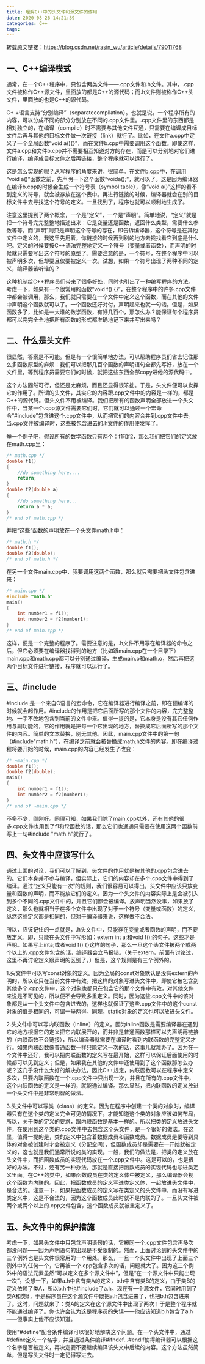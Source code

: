 ```yaml
---
title: 理解C++中的头文件和源文件的作用
date: 2020-08-26 14:21:39
categories: C++
tags:
---
```


转载原文链接：https://blog.csdn.net/rasin_wu/article/details/79011768

##  一、C++编译模式
通常，在一个C++程序中，只包含两类文件——.cpp文件和.h文件。其中，.cpp文件被称作C++源文件，里面放的都是C++的源代码；而.h文件则被称作C++头文件，里面放的也是C++的源代码。

C+ +语言支持“分别编译”（separatecompilation）。也就是说，一个程序所有的内容，可以分成不同的部分分别放在不同的.cpp文件里。.cpp文件里的东西都是相对独立的，在编译（compile）时不需要与其他文件互通，只需要在编译成目标文件后再与其他的目标文件做一次链接（link）就行了。比如，在文件a.cpp中定义了一个全局函数“void a(){}”，而在文件b.cpp中需要调用这个函数。即使这样，文件a.cpp和文件b.cpp并不需要相互知道对方的存在，而是可以分别地对它们进行编译，编译成目标文件之后再链接，整个程序就可以运行了。

这是怎么实现的呢？从写程序的角度来讲，很简单。在文件b.cpp中，在调用 “void a()”函数之前，先声明一下这个函数“voida();”，就可以了。这是因为编译器在编译b.cpp的时候会生成一个符号表（symbol table），像“void a()”这样的看不到定义的符号，就会被存放在这个表中。再进行链接的时候，编译器就会在别的目标文件中去寻找这个符号的定义。一旦找到了，程序也就可以顺利地生成了。

注意这里提到了两个概念，一个是“定义”，一个是“声明”。简单地说，“定义”就是把一个符号完完整整地描述出来：它是变量还是函数，返回什么类型，需要什么参数等等。而“声明”则只是声明这个符号的存在，即告诉编译器，这个符号是在其他文件中定义的，我这里先用着，你链接的时候再到别的地方去找找看它到底是什么吧。定义的时候要按C++语法完整地定义一个符号（变量或者函数），而声明的时候就只需要写出这个符号的原型了。需要注意的是，一个符号，在整个程序中可以被声明多次，但却要且仅要被定义一次。试想，如果一个符号出现了两种不同的定义，编译器该听谁的？

这种机制给C++程序员们带来了很多好处，同时也引出了一种编写程序的方法。考虑一下，如果有一个很常用的函数“void f() {}”，在整个程序中的许多.cpp文件中都会被调用，那么，我们就只需要在一个文件中定义这个函数，而在其他的文件中声明这个函数就可以了。一个函数还好对付，声明起来也就一句话。但是，如果函数多了，比如是一大堆的数学函数，有好几百个，那怎么办？能保证每个程序员都可以完完全全地把所有函数的形式都准确地记下来并写出来吗？

## 二、什么是头文件
很显然，答案是不可能。但是有一个很简单地办法，可以帮助程序员们省去记住那么多函数原型的麻烦：我们可以把那几百个函数的声明语句全都先写好，放在一个文件里，等到程序员需要它们的时候，就把这些东西全部copy进他的源代码中。

这个方法固然可行，但还是太麻烦，而且还显得很笨拙。于是，头文件便可以发挥它的作用了。所谓的头文件，其实它的内容跟.cpp文件中的内容是一样的，都是 C++的源代码。但头文件不用被编译。我们把所有的函数声明全部放进一个头文件中，当某一个.cpp源文件需要它们时，它们就可以通过一个宏命令“#include”包含进这个.cpp文件中，从而把它们的内容合并到.cpp文件中去。当.cpp文件被编译时，这些被包含进去的.h文件的作用便发挥了。

举一个例子吧，假设所有的数学函数只有两个：f1和f2，那么我们把它们的定义放在math.cpp里：

```c++
/* math.cpp */
double f1()
{
    //do something here....
    return;
}
double f2(double a)
{
    //do something here...
    return a * a;
}
/* end of math.cpp */
```
并把“这些”函数的声明放在一个头文件math.h中：
```c++
/* math.h */
double f1();
double f2(double);
/* end of math.h */
```
在另一个文件main.cpp中，我要调用这两个函数，那么就只需要把头文件包含进来：
```c++
/* main.cpp */
#include "math.h"
main()
{
    int number1 = f1();
    int number2 = f2(number1);
}
/* end of main.cpp */
```
这样，便是一个完整的程序了。需要注意的是，.h文件不用写在编译器的命令之后，但它必须要在编译器找得到的地方（比如跟main.cpp在一个目录下）main.cpp和math.cpp都可以分别通过编译，生成main.o和math.o，然后再把这两个目标文件进行链接，程序就可以运行了。

## 三、#include
#include 是一个来自C语言的宏命令，它在编译器进行编译之前，即在预编译的时候就会起作用。#include的作用是把它后面所写的那个文件的内容，完完整整地、一字不改地包含到当前的文件中来。值得一提的是，它本身是没有其它任何作用与副功能的，它的作用就是把每一个它出现的地方，替换成它后面所写的那个文件的内容。简单的文本替换，别无其他。因此，main.cpp文件中的第一句（#include"math.h"），在编译之前就会被替换成math.h文件的内容。即在编译过程将要开始的时候，main.cpp的内容已经发生了改变：
```c++
/* ~main.cpp */
double f1();
double f2(double);
main()
{
    int number1 = f1();
    int number2 = f2(number1);
}
/* end of ~main.cpp */
```
不多不少，刚刚好。同理可知，如果我们除了main.cpp以外，还有其他的很多.cpp文件也用到了f1和f2函数的话，那么它们也通通只需要在使用这两个函数前写上一句#include "math.h"就行了。

## 四、头文件中应该写什么
通过上面的讨论，我们可以了解到，头文件的作用就是被其他的.cpp包含进去的。它们本身并不参与编译，但实际上，它们的内容却在多个.cpp文件中得到了编译。通过“定义只能有一次”的规则，我们很容易可以得出，头文件中应该只放变量和函数的声明，而不能放它们的定义。因为一个头文件的内容实际上是会被引入到多个不同的.cpp文件中的，并且它们都会被编译。放声明当然没事，如果放了定义，那么也就相当于在多个文件中出现了对于一个符号（变量或函数）的定义，纵然这些定义都是相同的，但对于编译器来说，这样做不合法。

所以，应该记住的一点就是，.h头文件中，只能存在变量或者函数的声明，而不要放定义。即，只能在头文件中写形如：extern int a;和void f();的句子。这些才是声明。如果写上inta;或者void f() {}这样的句子，那么一旦这个头文件被两个或两个以上的.cpp文件包含的话，编译器会立马报错。（关于extern，前面有讨论过，这里不再讨论定义跟声明的区别了。）但是，这个规则是有三个例外的。

1.头文件中可以写const对象的定义。因为全局的const对象默认是没有extern的声明的，所以它只在当前文件中有效。把这样的对象写进头文件中，即使它被包含到其他多个.cpp文件中，这个对象也都只在包含它的那个文件中有效，对其他文件来说是不可见的，所以便不会导致多重定义。同时，因为这些.cpp文件中的该对象都是从一个头文件中包含进去的，这样也就保证了这些.cpp文件中的这个const对象的值是相同的，可谓一举两得。同理，static对象的定义也可以放进头文件。

2.头文件中可以写内联函数（inline）的定义。因为inline函数是需要编译器在遇到它的地方根据它的定义把它内联展开的，而并非是普通函数那样可以先声明再链接的（内联函数不会链接），所以编译器就需要在编译时看到内联函数的完整定义才行。如果内联函数像普通函数一样只能定义一次的话，这事儿就难办了。因为在一个文件中还好，我可以把内联函数的定义写在最开始，这样可以保证后面使用的时候都可以见到定义；但是，如果我在其他的文件中还使用到了这个函数那怎么办呢？这几乎没什么太好的解决办法，因此C++规定，内联函数可以在程序中定义多次，只要内联函数在一个.cpp文件中只出现一次，并且在所有的.cpp文件中，这个内联函数的定义是一样的，就能通过编译。那么显然，把内联函数的定义放进一个头文件中是非常明智的做法。

3.头文件中可以写类（class）的定义。因为在程序中创建一个类的对象时，编译器只有在这个类的定义完全可见的情况下，才能知道这个类的对象应该如何布局，所以，关于类的定义的要求，跟内联函数是基本一样的。所以把类的定义放进头文件，在使用到这个类的.cpp文件中去包含这个头文件，是一个很好的做法。在这里，值得一提的是，类的定义中包含着数据成员和函数成员。数据成员是要等到具体的对象被创建时才会被定义（分配空间），但函数成员却是需要在一开始就被定义的，这也就是我们通常所说的类的实现。一般，我们的做法是，把类的定义放在头文件中，而把函数成员的实现代码放在一个.cpp文件中。这是可以的，也是很好的办法。不过，还有另一种办法。那就是直接把函数成员的实现代码也写进类定义里面。在C++的类中，如果函数成员在类的定义体中被定义，那么编译器会视这个函数为内联的。因此，把函数成员的定义写进类定义体，一起放进头文件中，是合法的。注意一下，如果把函数成员的定义写在类定义的头文件中，而没有写进类定义中，这是不合法的，因为这个函数成员此时就不是内联的了。一旦头文件被两个或两个以上的.cpp文件包含，这个函数成员就被重定义了。

##  五、头文件中的保护措施
考虑一下，如果头文件中只包含声明语句的话，它被同一个.cpp文件包含再多次都没问题——因为声明语句的出现是不受限制的。然而，上面讨论到的头文件中的三个例外也是头文件很常用的一个用处。那么，一旦一个头文件中出现了上面三个例外中的任何一个，它再被一个.cpp包含多次的话，问题就大了。因为这三个例外中的语法元素虽然“可以定义在多个源文件中”，但是“在一个源文件中只能出现一次”。设想一下，如果a.h中含有类A的定义，b.h中含有类B的定义，由于类B的定义依赖了类A，所以b.h中也#include了a.h。现在有一个源文件，它同时用到了类A和类B，于是程序员在这个源文件中既把a.h包含进来了，也把b.h包含进来了。这时，问题就来了：类A的定义在这个源文件中出现了两次！于是整个程序就不能通过编译了。你也许会认为这是程序员的失误——他应该知道b.h包含了a.h——但事实上他不应该知道。

使用"#define"配合条件编译可以很好地解决这个问题。在一个头文件中，通过#define定义一个名字，并且通过条件编译#ifndef...#endif使得编译器可以根据这个名字是否被定义，再决定要不要继续编译该头文中后续的内容。这个方法虽然简单，但是写头文件时一定记得写进去。